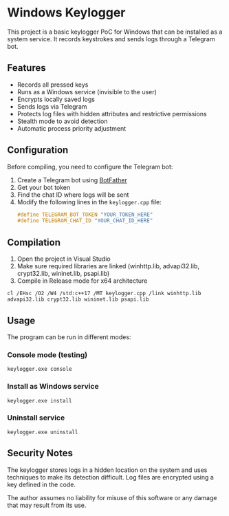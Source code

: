 # Windows Keylogger

This project is a basic keylogger PoC for Windows that can be installed as a system service. It records keystrokes and sends logs through a Telegram bot.

## Features

- Records all pressed keys
- Runs as a Windows service (invisible to the user)
- Encrypts locally saved logs
- Sends logs via Telegram
- Protects log files with hidden attributes and restrictive permissions
- Stealth mode to avoid detection
- Automatic process priority adjustment

## Configuration

Before compiling, you need to configure the Telegram bot:

1. Create a Telegram bot using [BotFather](https://t.me/botfather)
2. Get your bot token
3. Find the chat ID where logs will be sent
4. Modify the following lines in the `keylogger.cpp` file:
   ```cpp
   #define TELEGRAM_BOT_TOKEN "YOUR_TOKEN_HERE"
   #define TELEGRAM_CHAT_ID "YOUR_CHAT_ID_HERE"
   ```

## Compilation

1. Open the project in Visual Studio
2. Make sure required libraries are linked (winhttp.lib, advapi32.lib, crypt32.lib, wininet.lib, psapi.lib)
3. Compile in Release mode for x64 architecture

```
cl /EHsc /O2 /W4 /std:c++17 /MT keylogger.cpp /link winhttp.lib advapi32.lib crypt32.lib wininet.lib psapi.lib
```

## Usage

The program can be run in different modes:

### Console mode (testing)
```
keylogger.exe console
```

### Install as Windows service
```
keylogger.exe install
```

### Uninstall service
```
keylogger.exe uninstall
```

## Security Notes

The keylogger stores logs in a hidden location on the system and uses techniques to make its detection difficult. Log files are encrypted using a key defined in the code.

The author assumes no liability for misuse of this software or any damage that may result from its use. 
